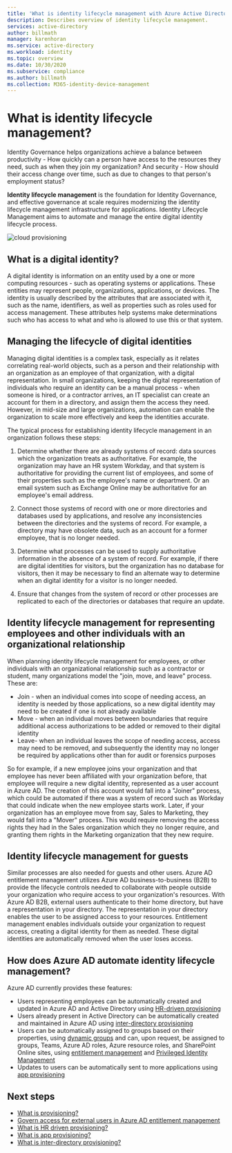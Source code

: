 ```yaml
---
title: 'What is identity lifecycle management with Azure Active Directory? | Microsoft Docs'
description: Describes overview of identity lifecycle management.
services: active-directory
author: billmath
manager: karenhoran
ms.service: active-directory
ms.workload: identity
ms.topic: overview
ms.date: 10/30/2020
ms.subservice: compliance
ms.author: billmath
ms.collection: M365-identity-device-management
---
```


# What is identity lifecycle management?

Identity Governance helps organizations achieve a balance between productivity - How quickly can a person have access to the resources they need, such as when they join my organization? And security - How should their access change over time, such as due to changes to that person's employment status?

**Identity lifecycle management** is the foundation for Identity Governance, and effective governance at scale requires modernizing the identity lifecycle management infrastructure for applications. Identity Lifecycle Management aims to automate and manage the entire digital identity lifecycle process. 

![cloud provisioning](media/what-is-provisioning/cloud-1.png)

## What is a digital identity?

A digital identity is information on an entity used by a one or more computing resources - such as operating systems or applications. These entities may represent people, organizations, applications, or devices.  The identity is usually described by the attributes that are associated with it, such as the name, identifiers, as well as properties such as roles used for access management.  These attributes help systems make determinations such who has access to what and who is allowed to use this or that system.  

## Managing the lifecycle of digital identities

Managing digital identities is a complex task, especially as it relates correlating real-world objects, such as a person and their relationship with an organization as an employee of that organization, with a digital representation.    In small organizations, keeping the digital representation of individuals who require an identity can be a manual process - when someone is hired, or a contractor arrives, an IT specialist can create an account for them in a directory, and assign them the access they need.  However, in mid-size and large organizations, automation can enable the organization to scale more effectively and keep the identities accurate.

The typical process for establishing identity lifecycle management in an organization follows these steps:

1. Determine whether there are already systems of record: data sources which the organization treats as authoritative.  For example, the organization may have an HR system Workday, and that system is authoritative for providing the current list of employees, and some of their properties such as the employee's name or department.  Or an email system such as Exchange Online may be authoritative for an employee's email address.

2. Connect those systems of record with one or more directories and databases used by applications, and resolve any inconsistencies between the directories and the systems of record. For example, a directory may have obsolete data, such as an account for a former employee, that is no longer needed. 

3. Determine what processes can be used to supply authoritative information in the absence of a system of record.  For example, if there are digital identities for visitors, but the organization has no database for visitors, then it may be necessary to find an alternate way to determine when an digital identity for a visitor is no longer needed.

4. Ensure that changes from the system of record or other processes are replicated to each of the directories or databases that require an update.

## Identity lifecycle management for representing employees and other individuals with an organizational relationship

When planning identity lifecycle management for employees, or other individuals with an organizational relationship such as a contractor or student, many organizations model the "join, move, and leave" process.  These are:
   
   - Join - when an individual comes into scope of needing access, an identity is needed by those applications, so a new digital identity may need to be created if one is not already available
   - Move - when an individual moves between boundaries that require additional access authorizations to be added or removed to their digital identity
   - Leave- when an individual leaves the scope of needing access, access may need to be removed, and subsequently the identity may no longer be required by applications other than for audit or forensics purposes

So for example, if a new employee joins your organization and that employee has never been affiliated with your organization before, that employee will require a new digital identity, represented as a user account in Azure AD.  The creation of this account would fall into a "Joiner" process, which could be automated if there was a system of record such as Workday that could indicate when the new employee starts work.  Later, if your organization has an employee move from say, Sales to Marketing, they would fall into a "Mover" process.  This would require removing the access rights they had in the Sales organization which they no longer require, and granting them rights in the Marketing organization that they new require.

## Identity lifecycle management for guests

Similar processes are also needed for guests and other users.  Azure AD entitlement management utilizes Azure AD business-to-business (B2B) to provide the lifecycle controls needed to collaborate with people outside your organization who require access to your organization's resources. With Azure AD B2B, external users authenticate to their home directory, but have a representation in your directory. The representation in your directory enables the user to be assigned access to your resources.  Entitlement management enables individuals outside your organization to request access, creating a digital identity for them as needed. These digital identities are automatically removed when the user loses access.  

## How does Azure AD automate identity lifecycle management?

Azure AD currently provides these features:

* Users representing employees can be automatically created and updated in Azure AD and Active Directory using [HR-driven provisioning](../app-provisioning/what-is-hr-driven-provisioning.md)
* Users already present in Active Directory can be automatically created and maintained in Azure AD using [inter-directory provisioning](../hybrid/what-is-inter-directory-provisioning.md)
* Users can be automatically assigned to groups based on their properties, using [dynamic groups](../external-identities/use-dynamic-groups.md#what-are-dynamic-groups) and can, upon request, be assigned to groups, Teams, Azure AD roles, Azure resource roles, and SharePoint Online sites, using [entitlement management](entitlement-management-scenarios.md) and [Privileged Identity Management](../privileged-identity-management/pim-configure.md)
* Updates to users can be automatically sent to more applications using [app provisioning](../app-provisioning/user-provisioning.md)

## Next steps 

- [What is provisioning?](what-is-provisioning.md)
- [Govern access for external users in Azure AD entitlement management](./entitlement-management-external-users.md)
- [What is HR driven provisioning?](../app-provisioning/what-is-hr-driven-provisioning.md)
- [What is app provisioning?](../app-provisioning/user-provisioning.md)
- [What is inter-directory provisioning?](../hybrid/what-is-inter-directory-provisioning.md)
